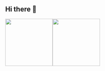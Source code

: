 ## Hi there 👋

<!--
**zhouxiaona/zhouxiaona** is a ✨ _special_ ✨ repository because its `README.md` (this file) appears on your GitHub profile.

Here are some ideas to get you started:

- 🔭 I’m currently working on ...
- 🌱 I’m currently learning ...
- 👯 I’m looking to collaborate on ...
- 🤔 I’m looking for help with ...
- 💬 Ask me about ...
- 📫 How to reach me: ...
- 😄 Pronouns: ...
- ⚡ Fun fact: ...
-->

<img align="center" height="150px" src="https://github-readme-stats.vercel.app/api?username=zhouxiaona&hide_border=true&show_icons=true&line_height=21&bg_color=45,E66345,904E95&title_color=ffffff&icon_color=ffffff&text_color=ffffff" /><img align="center"  height="150px" src="https://github-readme-stats.vercel.app/api/top-langs/?username=zhouxiaona&hide_title=true&hide_border=true&layout=compact&bg_color=-50,904E95,E66345&title_color=ffffff&icon_color=ffffff&text_color=ffffff" />

